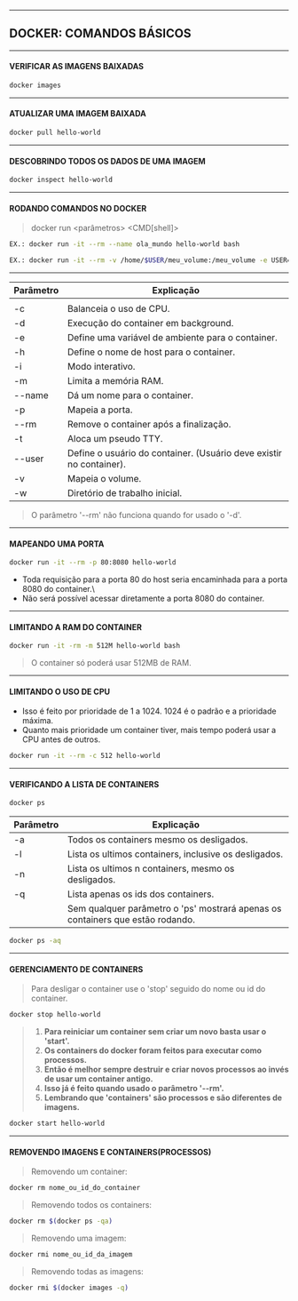 ---------------------------------------------------
## DOCKER: COMANDOS BÁSICOS
---------------------------------------------------


#### VERIFICAR AS IMAGENS BAIXADAS
```sh
docker images
```
---------------------------------------------------
#### ATUALIZAR UMA IMAGEM BAIXADA
```sh
docker pull hello-world
```
---------------------------------------------------
#### DESCOBRINDO TODOS OS DADOS DE UMA IMAGEM
```sh
docker inspect hello-world
```
---------------------------------------------------
#### RODANDO COMANDOS NO DOCKER

> docker run <parâmetros> <imagem> <CMD[shell]> <argumentos>

```sh
EX.: docker run -it --rm --name ola_mundo hello-world bash
```
```sh
EX.: docker run -it --rm -v /home/$USER/meu_volume:/meu_volume -e USER=$USER -w /meu_volume  ubuntu bash
```
---------------------------------------------------

| Parâmetro | Explicação|
| --------- | --------- |
|         |                                        |
|   -c    | Balanceia o uso de CPU.                |
|   -d    | Execução do container em background.   |
|   -e    | Define uma variável de ambiente para o container. |
|   -h    | Define o nome de host para o container. |
|   -i    | Modo interativo.                       |
|   -m    | Limita a memória RAM.                  |
| --name  | Dá um nome para o container.           |
|   -p    | Mapeia a porta.                        |
|  --rm   | Remove o container após a finalização. |
|   -t    | Aloca um pseudo TTY.                   |
| --user  | Define o usuário do container. (Usuário deve existir no container). |
|   -v    | Mapeia o volume.                       |
|   -w    | Diretório de trabalho inicial.         |

> O parâmetro '--rm' não funciona quando for usado o '-d'.

---------------------------------------------------
#### MAPEANDO UMA PORTA
```sh
docker run -it --rm -p 80:8080 hello-world 
```
* Toda requisição para a porta 80 do host seria encaminhada para a porta 8080 do container.\
* Não será possível acessar diretamente a porta 8080 do container.

---------------------------------------------------
#### LIMITANDO A RAM DO CONTAINER
```sh
docker run -it -rm -m 512M hello-world bash
```
> O container só poderá usar 512MB de RAM.

---------------------------------------------------
#### LIMITANDO O USO DE CPU

 * Isso é feito por prioridade de 1 a 1024. 1024 é o padrão e a prioridade máxima.
 * Quanto mais prioridade um container tiver, mais tempo poderá usar a CPU antes de outros.
```sh
docker run -it --rm -c 512 hello-world
```
---------------------------------------------------
#### VERIFICANDO A LISTA DE CONTAINERS
```sh
docker ps
```

 | Parâmetro | Explicação|
 | --------- | --------- |
 | -a | Todos os containers mesmo os desligados.|
 | -l | Lista os ultimos containers, inclusive os desligados.|
 | -n | Lista os ultimos n containers, mesmo os desligados.|
 | -q | Lista apenas os ids dos containers.|
 |  |Sem qualquer parâmetro o 'ps' mostrará apenas os containers que estão rodando.|

```sh
docker ps -aq
```
---------------------------------------------------
#### GERENCIAMENTO DE CONTAINERS

> Para desligar o container use o 'stop' seguido do nome ou id do container.
```sh
docker stop hello-world
```

 > 1. __Para reiniciar um container sem criar um novo basta usar o 'start'.__
 > 2. __Os containers do docker foram feitos para executar como processos.__
 > 3. __Então é melhor sempre destruir e criar novos processos ao invés de usar um container antigo.__
 > 4. __Isso já é feito quando usado o parâmetro '--rm'.__
 > 5. __Lembrando que 'containers' são processos e são diferentes de imagens.__

```sh
docker start hello-world
```
---------------------------------------------------
#### REMOVENDO IMAGENS E CONTAINERS(PROCESSOS)

> Removendo um container:
```sh
docker rm nome_ou_id_do_container
```
 
> Removendo todos os containers:
```sh
docker rm $(docker ps -qa)
```


> Removendo uma imagem:
```sh
docker rmi nome_ou_id_da_imagem
```
> Removendo todas as imagens:
```sh
docker rmi $(docker images -q)
```

